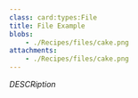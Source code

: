```yaml
---
class: card:types:File
title: File Example
blobs:
    - ./Recipes/files/cake.png
attachments:
    - ./Recipes/files/cake.png
---
```


*DESCRiption*
